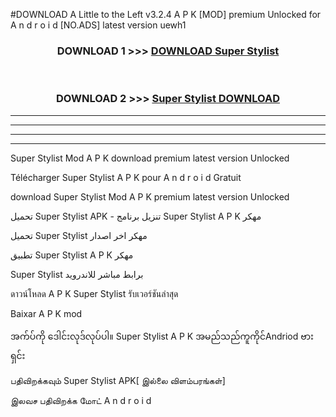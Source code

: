#DOWNLOAD A Little to the Left v3.2.4 A P K [MOD] premium Unlocked for A n d r o i d [NO.ADS] latest version uewh1 



<div align="center">

<h3>DOWNLOAD 1 >>> <a href="https://downloadmod1.web.app/?judul=Super Stylist ">DOWNLOAD Super Stylist </a></h3><br>

<h3>DOWNLOAD 2 >>> <a href="https://downloadmod1.web.app/?judul=Super Stylist ">Super Stylist  DOWNLOAD </a></h3>

</div>


----------------------------------------------------------

----------------------------------------------------------

----------------------------------------------------------

----------------------------------------------------------


Super Stylist  Mod A P K download premium latest version Unlocked

Télécharger Super Stylist  A P K pour A n d r o i d Gratuit

download Super Stylist  Mod A P K premium latest version Unlocked

تحميل Super Stylist  APK - تنزيل برنامج Super Stylist  A P K مهكر

تحميل Super Stylist  مهكر اخر اصدار

تطبيق Super Stylist  A P K مهكر

Super Stylist  برابط مباشر للاندرويد

ดาวน์โหลด A P K Super Stylist  รับเวอร์ชันล่าสุด

Baixar A P K mod

အက်ပ်ကို ဒေါင်းလုဒ်လုပ်ပါ။ Super Stylist  A P K အမည်သည်ကူကိုင်Andriod ဗားရှင်း

பதிவிறக்கவும் Super Stylist  APK[ இல்லை விளம்பரங்கள்] 
 
இலவச பதிவிறக்க மோட் A n d r o i d



